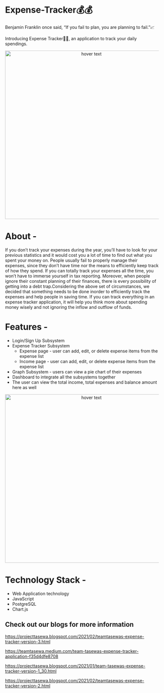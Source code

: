 # Expense-Tracker:moneybag::moneybag:

Benjamin Franklin once said, “If you fail to plan, you are planning to fail.”:chart_with_upwards_trend:

Introducing Expense Tracker:pencil::green_book:, an application to track your daily spendings. 
<p align="center">
  <img src="https://www.moneyweb.co.za/wp-content/uploads/2017/04/shutterstock_538574377-555x312.jpg" width="550" title="hover text">
</p>

# About -
If you don’t track your expenses during the year, you’ll have to look for your previous statistics and it would cost you a lot of time to find out what you spent your money on. People usually fail to properly manage their expenses, since they don’t have time nor the means to efficiently keep track of how they spend. If you can totally track your expenses all the time, you won’t have to immerse yourself in tax reporting. Moreover, when people ignore their constant planning of their finances, there is every possibility of getting into a debt trap.Considering the above set of circumstances, we decided that something needs to be done inorder to efficiently track the expenses and help people in saving time. If you can track everything in an expense tracker application, it will help you think more about spending money wisely and not ignoring the inflow and outflow of funds.

# Features -
* Login/Sign Up Subsystem
* Expense Tracker Subsystem
	* Expense page - user can add, edit, or delete expense items from the expense list
	* Income page -  user can add, edit, or delete expense items from the expense list
* Graph Subsystem - users can view a pie chart of their expenses
* Dashboard to integrate all the subsystems together
* The user can view the total income, total expenses and balance amount here as well


<p align="center">
  <img src="https://images.unsplash.com/photo-1460925895917-afdab827c52f?ixid=MXwxMjA3fDB8MHxwaG90by1wYWdlfHx8fGVufDB8fHw%3D&ixlib=rb-1.2.1&auto=format&fit=crop&w=1302&q=80" width="550" title="hover text">
</p>

# Technology Stack -

* Web Application technology
* JavaScript
* PostgreSQL
* Chart.js

<h2> Check out our blogs for more information </h2>

https://projecttasewa.blogspot.com/2021/02/teamtasewas-expense-tracker-version-3.html

https://teamtasewa.medium.com/team-tasewas-expense-tracker-application-f35d4dfe8708

https://projecttasewa.blogspot.com/2021/01/team-tasewas-expense-tracker-version-1_30.html

https://projecttasewa.blogspot.com/2021/02/teamtasewas-expense-tracker-version-2.html

